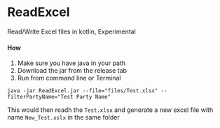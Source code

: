 # ReadExcel
Read/Write Excel files in kotlin, Experimental

#### How

1. Make sure you have java in your path
2. Download the jar from the release tab
3. Run from command line or Terminal
```
java -jar ReadExcel.jar --file="files/Test.xlsx" --filterPartyName="Test Party Name"
```
This would then readh the `Test.xlsx` and generate a new excel file with name `New_Test.xslx` in the same folder
